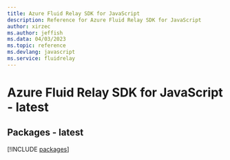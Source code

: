```yaml
---
title: Azure Fluid Relay SDK for JavaScript
description: Reference for Azure Fluid Relay SDK for JavaScript
author: xirzec
ms.author: jeffish
ms.data: 04/03/2023
ms.topic: reference
ms.devlang: javascript
ms.service: fluidrelay
---
```

# Azure Fluid Relay SDK for JavaScript - latest
## Packages - latest
[!INCLUDE [packages](fluid-relay-index.md)]